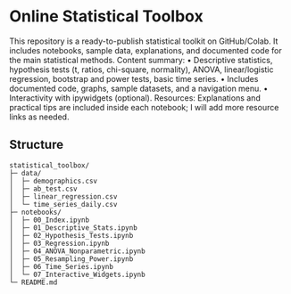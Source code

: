 # Online Statistical Toolbox
This repository is a ready-to-publish statistical toolkit on GitHub/Colab. It includes notebooks,
sample data, explanations, and documented code for the main statistical methods.
Content summary:
• Descriptive statistics, hypothesis tests (t, ratios, chi-square, normality), ANOVA, linear/logistic regression, bootstrap and power tests, basic time series.
• Includes documented code, graphs, sample datasets, and a navigation menu.
• Interactivity with ipywidgets (optional).
Resources: Explanations and practical tips are included inside each notebook; I will add more resource links as needed.


## Structure
```
statistical_toolbox/
├─ data/
│  ├─ demographics.csv
│  ├─ ab_test.csv
│  ├─ linear_regression.csv
│  └─ time_series_daily.csv
├─ notebooks/
│  ├─ 00_Index.ipynb
│  ├─ 01_Descriptive_Stats.ipynb
│  ├─ 02_Hypothesis_Tests.ipynb
│  ├─ 03_Regression.ipynb
│  ├─ 04_ANOVA_Nonparametric.ipynb
│  ├─ 05_Resampling_Power.ipynb
│  ├─ 06_Time_Series.ipynb
│  └─ 07_Interactive_Widgets.ipynb
└─ README.md
```

